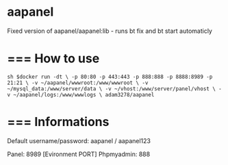 # aapanel
Fixed version of aapanel/aapanel:lib - runs bt fix and bt start automaticly

===
How to use
===
``sh
$docker run -dt \
-p 80:80 -p 443:443 -p 888:888 -p 8888:8989 -p 21:21 \
-v ~/aapanel/wwwroot:/www/wwwroot \
-v ~/mysql_data:/www/server/data \
-v ~/vhost:/www/server/panel/vhost \
-v ~/aapanel/logs:/www/wwwlogs \
adam3278/aapanel``

===
Informations
===
Default username/password: aapanel / aapanel123

Panel: 8989 [Evironment PORT]
Phpmyadmin: 888
